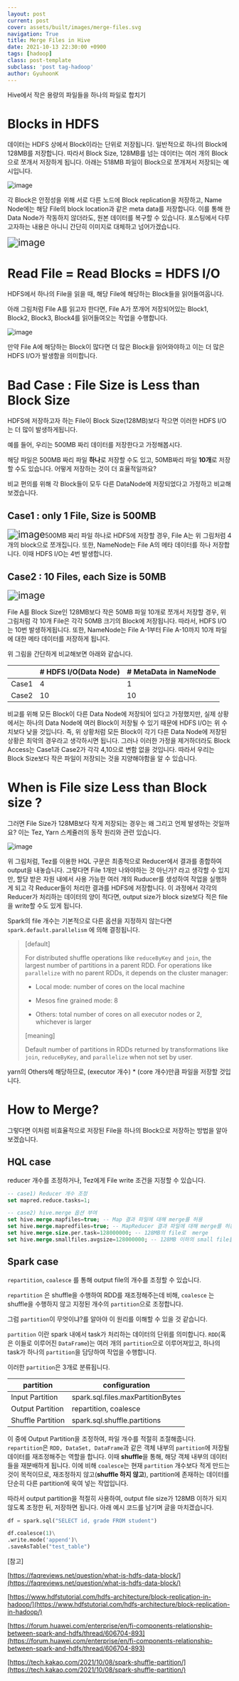 ```yaml
---
layout: post
current: post
cover: assets/built/images/merge-files.svg
navigation: True
title: Merge Files in Hive
date: 2021-10-13 22:30:00 +0900
tags: [hadoop]
class: post-template
subclass: 'post tag-hadoop'
author: GyuhoonK
---
```


Hive에서 작은 용량의 파일들을 하나의 파일로 합치기

# Blocks in HDFS

데이터는 HDFS 상에서 Block이라는 단위로 저장됩니다. 일반적으로 하나의 Block에 128MB를 저장합니다. 따라서 Block Size, 128MB를 넘는 데이터는 여러 개의 Block으로 쪼개서 저장하게 됩니다. 아래는 518MB 파일이 Block으로 쪼개져서 저장되는 예시입니다.

![image](../../assets/built/images/hdfs-blocks.png)

각  Block은 안정성을 위해 서로 다른 노드에 Block replication을 저장하고, Name Node에는 해당 File의 block location과 같은 meta data를 저장합니다. 이를 통해 한 Data Node가 작동하지 않더라도, 원본 데이터를 복구할 수 있습니다. 포스팅에서 다루고자하는 내용은 아니니 간단히 이미지로 대체하고 넘어가겠습니다. 

<img src="../../assets/built/images/Block-Replication-in-Hadoop.png" alt="image" style="zoom:150%;" />



# Read File = Read Blocks = HDFS I/O

HDFS에서 하나의 File을 읽을 때, 해당 File에 해당하는 Block들을 읽어들여옵니다. 

아래 그림처럼 File A를 읽고자 한다면, File A가 쪼개어 저장되어있는 Block1, Block2, Block3, Block4를 읽어들여오는 작업을 수행합니다.

![image](../../assets/built/images/file-reading-hive.png)



만약 File A에 해당하는 Block이 많다면 더 많은 Block을 읽어와야하고 이는 더 많은 HDFS I/O가 발생함을 의미합니다.

# Bad Case : File Size is Less than Block Size

HDFS에 저장하고자 하는 File이 Block Size(128MB)보다 작으면 이러한 HDFS I/O는 더 많이 발생하게됩니다. 

예를 들어, 우리는 500MB 짜리 데이터를 저장한다고 가정해봅시다. 

해당 파일은 500MB 짜리 파일 **하나**로 저장할 수도 있고, 50MB짜리 파일 **10개**로 저장할 수도 있습니다. 어떻게 저장하는 것이 더 효율적일까요?

비교 편의를 위해 각 Block들이 모두 다른 DataNode에 저장되었다고 가정하고 비교해보겠습니다.

## Case1 : only 1 File, Size is 500MB 

<img src="../../assets/built/images/hdfs-case1.png" alt="image" style="zoom:150%;" />500MB 짜리 파일 하나로 HDFS에 저장할 경우, File A는 위 그림처럼 4개의 block으로 쪼개집니다. 또한, NameNode는 File A의 메타 데이터를 하나 저장합니다. 이때 HDFS I/O는 4번 발생합니다.

## Case2 : 10 Files, each Size is 50MB

<img src="../../assets/built/images/hdfs-case2.png" alt="image" style="zoom:150%;" />

File A를 Block Size인 128MB보다 작은 50MB 파일 10개로 쪼개서 저장할 경우, 위 그림처럼 각 10개 File은 각각 50MB 크기의 Block에 저장됩니다. 따라서, HDFS I/O 는 10번 발생하게됩니다. 또한, NameNode는 File A-1부터 File A-10까지 10개 파일에 대한 메타 데이터를 저장하게 됩니다.



위 그림을 간단하게 비교해보면 아래와 같습니다.

|       | # HDFS I/O(Data Node) | # MetaData in NameNode |
| ----- | --------------------- | ---------------------- |
| Case1 | 4                     | 1                      |
| Case2 | 10                    | 10                     |

비교를 위해 모든 Block이 다른  Data Node에 저장되어 있다고 가정했지만, 실제 상황에서는 하나의 Data Node에 여러 Block이 저장될 수 있기 때문에  HDFS I/O는 위 수치보다 낮을 것입니다. 즉, 위 상황처럼 모든 Block이 각기 다른 Data Node에 저장된 상황은 최악의 경우라고 생각하시면 됩니다. 그러나 이러한 가정을 제거하더라도 Block Access는 Case1과 Case2가 각각 4,10으로 변함 없을 것입니다. 따라서 우리는 Block Size보다 작은 파일이 저장되는 것을 지양해야함을 알 수 있습니다.

# When is File size Less than Block size ?

그러면 File Size가 128MB보다 작게 저장되는 경우는 왜 그리고 언제 발생하는 것일까요? 이는 Tez, Yarn 스케쥴러의 동작 원리와 관련 있습니다.

![image](../../assets/built/images/hql-on-tez.png)

위 그림처럼, Tez를 이용한 HQL 구문은 최종적으로 Reducer에서 결과를 종합하여 output을 내놓습니다. 그렇다면 File 1개만 나와야하는 것 아닌가? 라고 생각할 수 있지만, 할당 받은 자원 내에서 사용 가능한 여러 개의 Ruducer를 생성하여 작업을 실행하게 되고 각 Reducer들이 처리한 결과를 HDFS에 저장합니다. 이 과정에서 각각의 Reducer가 처리하는 데이터의 양이 적다면, output size가 block size보다 적은 file을 write할 수도 있게 됩니다.

Spark의 file 개수는 기본적으로 다른 옵션을 지정하지 않는다면  `spark.default.parallelism` 에 의해 결정됩니다.

> [default]
>
> For distributed shuffle operations like `reduceByKey` and `join`, the largest number of partitions in a parent RDD. For operations like `parallelize` with no parent RDDs, it depends on the cluster manager:
>
> - Local mode: number of cores on the local machine
>
> - Mesos fine grained mode: 8
>
> - Others: total number of cores on all executor nodes or 2, whichever is larger
>
> [meaning]
>
> Default number of partitions in RDDs returned by transformations like `join`, `reduceByKey`, and `parallelize` when not set by user.

 yarn의 Others에 해당하므로, (executor 개수) * (core 개수)만큼 파일을 저장할 것입니다.



# How to Merge?

그렇다면 이처럼 비효율적으로 저장된 File을 하나의 Block으로 저장하는 방법을 알아보겠습니다.

##  HQL case

reducer 개수를 조정하거나, Tez에게 File write 조건을 지정할 수 있습니다.

```sql
-- case1) Reducer 개수 조정
set mapred.reduce.tasks=1;

-- case2) hive.merge 옵션 부여
set hive.merge.mapfiles=true; -- Map 결과 파일에 대해 merge를 허용
set hive.merge.mapredfiles=true; -- MapReducer 결과 파일에 대해 merge를 허용
set hive.merge.size.per.task=128000000; -- 128MB의 file로  merge
set hive.merge.smallfiles.avgsize=128000000; -- 128MB 이하의 small file들을 merge 대상으로 지정
```

 

## Spark case

`repartition`, `coalesce`  를 통해 output file의 개수를 조정할 수 있습니다.

`repartition` 은 shuffle을 수행하여 RDD를 재조정해주는데 비해,  `coalesce` 는 shuffle을 수행하지 않고 지정된 개수의 `partition`으로 조정합니다.

그럼  `partition`이 무엇이냐?를 알아야 이 원리를 이해할 수 있을 것 같습니다.

`partition` 이란 spark 내에서 task가 처리하는 데이터의 단위를 의미합니다. `RDD`(혹은 이들로 이루어진 `DataFrame`)는 여러 개의 `partition`으로 이루어져있고, 하나의 task가 하나의 `partition`을 담당하여 작업을 수행합니다.

이러한 `partition`은 3개로 분류됩니다.

| partition         | configuration                     |
| ----------------- | --------------------------------- |
| Input Partition   | spark.sql.files.maxPartitionBytes |
| Output Partition  | repartition, coalesce             |
| Shuffle Partition | spark.sql.shuffle.partitions      |

이 중에 Output Partition을 조정하여, 파일 개수를 적절히 조절해줍니다.` repartition`은 `RDD, DataSet, DataFrame`과 같은 객체 내부의 `partition`에 저장될 데이터를 재조정해주는 역할을 합니다. 이때 **shuffle**을 통해, 해당 객체 내부의 데이터들을 재분배하게 됩니다. 이에 비해  `coalesce`는 현재 `partition` 개수보다 적게 만드는 것이 목적이므로, 재조정하지 않고(**shuffle 하지 않고**), partition에 존재하는 데이터를 단순히 다른 partition에 욱여 넣는 작업입니다.

따라서 output partition을 적절히 사용하여, output file size가 128MB 이하가 되지 않도록 조정한 뒤, 저장하면 됩니다. 아래 예시 코드를 남기며 글을 마치겠습니다.

```python
df = spark.sql("SELECT id, grade FROM student")

df.coalesce(1)\
.write.mode('append')\
.saveAsTable("test_table")
```







[참고]

[https://faqreviews.net/question/what-is-hdfs-data-block/](https://faqreviews.net/question/what-is-hdfs-data-block/)

[https://www.hdfstutorial.com/hdfs-architecture/block-replication-in-hadoop/](https://www.hdfstutorial.com/hdfs-architecture/block-replication-in-hadoop/)

[https://forum.huawei.com/enterprise/en/fi-components-relationship-between-spark-and-hdfs/thread/606704-893](https://forum.huawei.com/enterprise/en/fi-components-relationship-between-spark-and-hdfs/thread/606704-893)

[https://tech.kakao.com/2021/10/08/spark-shuffle-partition/](https://tech.kakao.com/2021/10/08/spark-shuffle-partition/)